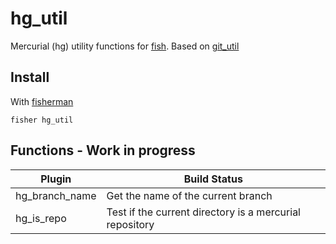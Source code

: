 # hg_util

Mercurial (hg) utility functions for [fish]. Based on [git_util]

## Install

With [fisherman]

```
fisher hg_util
```

## Functions - Work in progress
 Plugin                 | Build Status |
|-----------------------|----------------------------------------------------------------------------|
| hg_branch_name        | Get the name of the current branch                                         |
| hg_is_repo            | Test if the current directory is a mercurial repository                    |

[fisherman]: https://github.com/fisherman/fisherman
[git_util]: https://github.com/fisherman/git_util
[fish]: https://fishshell.com
